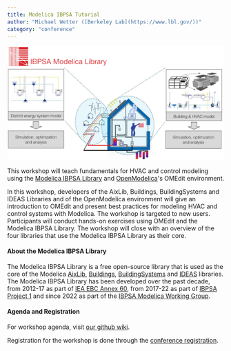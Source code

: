 ```yaml
---
title: Modelica IBPSA Tutorial
author: "Michael Wetter ([Berkeley Lab](https://www.lbl.gov/))"
category: "conference"
---
```


![IBPSA Modelica Image](IBPSAModelicaLibrary.png)

This workshop will teach fundamentals for HVAC and control modeling using the [Modelica IBPSA Library](https://github.com/ibpsa/modelica-ibpsa)
and [OpenModelica](https://openmodelica.org/)'s OMEdit environment.

In this workshop, developers of the AixLib, Buildings, BuildingSystems and IDEAS Libraries and of the OpenModelica environment will
give an introduction to OMEdit and present best practices for modeling HVAC and control systems with Modelica.
The workshop is targeted to new users.
Participants will conduct hands-on exercises using OMEdit and the Modelica IBPSA Library.
The workshop will close with an overview of the four libraries that use the Modelica IBPSA Library as their core.

#### About the Modelica IBPSA Library

The Modelica IBPSA Library is a free open-source library that is used as the core of the Modelica
[AixLib](https://ebc-tools.eonerc.rwth-aachen.de/en/aixlib),
[Buildings](https://simulationresearch.lbl.gov/modelica/),
[BuildingSystems](https://modelica-buildingsystems.de/) and
[IDEAS](https://github.com/open-ideas/IDEAS) libraries.
The Modelica IBPSA Library has been developed over the past decade, from 2012-17 as part of [IEA EBC Annex 60](https://www.iea-annex60.org/), from 2017-22 as part of [IBPSA Project 1](https://ibpsa.github.io/project1/)
and since 2022 as part of the [IBPSA Modelica Working Group](https://ibpsa.github.io/modelica-working-group/).

#### Agenda and Registration

For workshop agenda, visit [our github wiki](https://github.com/ibpsa/modelica-working-group/wiki/2023-10-09-Tutorial-Aachen).

Registration for the workshop is done through the [conference registration](https://2023.international.conference.modelica.org/registration.html).